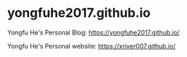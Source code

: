 # yongfuhe2017.github.io
Yongfu He's Personal Blog: https://yongfuhe2017.github.io/

Yongfu He's Personal website: https://xriver007.github.io/

